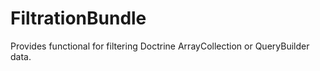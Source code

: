 # FiltrationBundle
Provides functional for filtering Doctrine ArrayCollection or QueryBuilder data.
